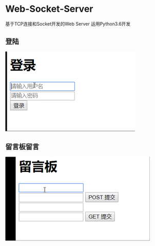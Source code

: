 # Web-Socket-Server
基于TCP连接和Socket开发的Web Server
运用Python3.6开发


## 登陆
![login](https://github.com/chengxinghao/Web-Socket-Server/blob/master/static/login.gif)


## 留言板留言
![login](https://github.com/chengxinghao/Web-Socket-Server/blob/master/static/message.gif)
